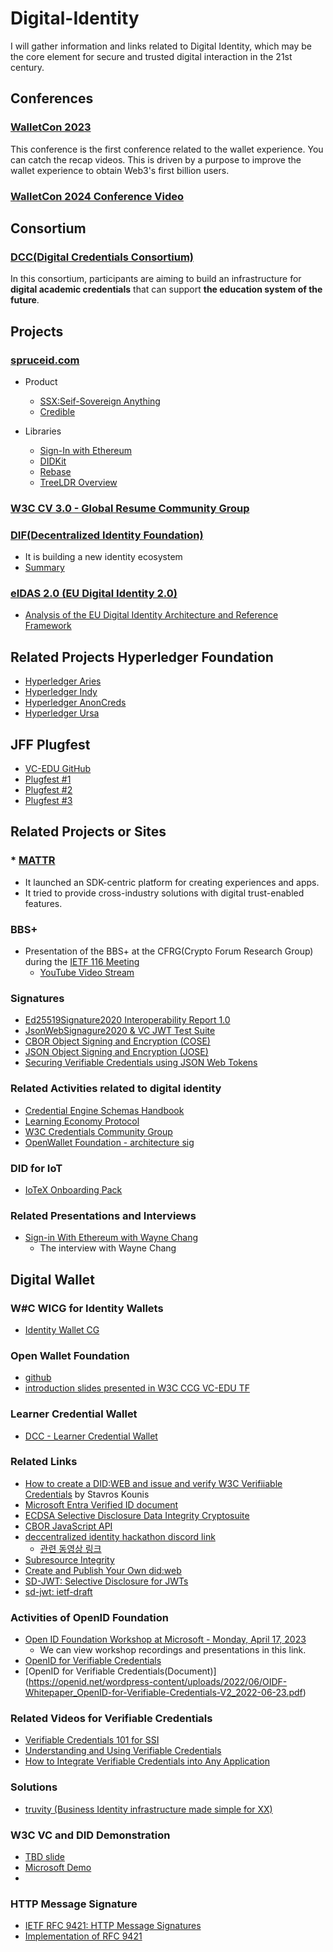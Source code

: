 # Digital-Identity

I will gather information and links related to Digital Identity, which may be the core element for secure and trusted digital interaction in the 21st century. 


## Conferences

### [WalletCon 2023](https://twitter.com/WalletCon_)

This conference is the first conference related to the wallet experience. You can catch the recap videos. 
This is driven by a purpose to improve the wallet experience to obtain Web3's first billion users.

### [WalletCon 2024 Conference Video](https://www.youtube.com/watch?v=0E_NwK9L8kw)

## Consortium

### [DCC(Digital Credentials Consortium)](https://digitalcredentials.mit.edu)

In this consortium, participants are aiming to build an infrastructure for **digital academic credentials** that can support **the education system of the future**. 

## Projects

### [spruceid.com](https://spruceid.com)
* Product
  - [SSX:Seif-Sovereign Anything](https://spruceid.com/ssx)
  - [Credible](https://spruceid.com/credible)
* Libraries

  - [Sign-In with Ethereum](https://docs.login.xyz)
  - [DIDKit](https://spruceid.dev/didkit/ditkit)
  - [Rebase](https://spruceid.dev/rebase/rebase)
  - [TreeLDR Overview](https://spruceid.dev/treeldr/treeldr-overview)
    
### [W3C CV 3.0 - Global Resume Community Group](https://w3.org/community/cv3/)

### [DIF(Decentralized Identity Foundation)](https://identity.foundation/)
* It is building a new identity ecosystem
* [Summary](./DIF/README.md)

### [eIDAS 2.0 (EU Digital Identity 2.0)](https://digital-strategy.ec.europa.eu/en/policies/eidas-regulation)
* [Analysis of the EU Digital Identity Architecture and Reference Framework](https://www.evernym.com/blog/eu-digital-identity/)


## Related Projects Hyperledger Foundation
* [Hyperledger Aries](https://www.hyperledger.org/use/aries)
* [Hyperledger Indy](https://www.hyperledger.org/use/hyperledger-indy)
* [Hyperledger AnonCreds](https://www.hyperledger.org/use/anoncreds)
* [Hyperledger Ursa](https://www.hyperledger.org/use/ursa)

## JFF Plugfest

* [VC-EDU GitHub](https://github.com/w3c-ccg/vc-ed)
* [Plugfest #1](https://w3c-ccg.github.io/vc-ed/plugfest-1-2022/)
* [Plugfest #2](https://w3c-ccg.github.io/vc-ed/plugfest-2-2022/)
* [Plugfest #3](https://w3c-ccg.github.io/vc-ed/plugfest-3-2023/)

## Related Projects or Sites

### * [MATTR](https://mattr.global/)
* It launched an SDK-centric platform for creating experiences and apps. 
* It tried to provide cross-industry solutions with digital trust-enabled features.

### BBS+ 

* Presentation of the BBS+ at the CFRG(Crypto Forum Research Group) during the [IETF 116 Meeting](https://datatracker.ietf.org/meeting/116/proceedings/)
  - [YouTube Video Stream](https://www.youtube.com/watch?v=GZRb-w-xxtY)


### Signatures

* [Ed25519Signature2020 Interoperability Report 1.0](https://w3c-ccg.github.io/di-ed25519-test-suite/#conformance)
* [JsonWebSignagure2020 & VC JWT Test Suite](https://github.com/decentralized-identity/JWS-Test-Suite)
* [CBOR Object Signing and Encryption (COSE)](https://www.iana.org/assignments/cose/cose.xhtml#algorithms)
* [JSON Object Signing and Encryption (JOSE)](https://www.iana.org/assignments/jose/jose.xhtml#web-signature-encryption-algorithms)
* [Securing Verifiable Credentials using JSON Web Tokens](https://www.w3.org/TR/vc-jwt/)

### Related Activities related to digital identity

* [Credential Engine Schemas Handbook](credreg.net/ctdl/handbook#transfervalue)
* [Learning Economy Protocol](docs.learncard.com/get-started/welcome) 
* [W3C Credentials Community Group](w3c-ccg.github.io/meetings/)
* [OpenWallet Foundation - architecture sig](github.com/openwallet-foundation/architecture-sig)

### DID for IoT 

* [IoTeX Onboarding Pack](https://onboard.iotex.io/)

### Related Presentations and Interviews

* [Sign-in With Ethereum with Wayne Chang](https://www.youtube.com/watch?v=VHwzE6mVm_s)
   - The interview with Wayne Chang

## Digital Wallet

### W#C WICG for Identity Wallets
* [Identity Wallet CG](https://docs.google.com/document/d/1sW74RUVamz8g6-23IHvMOgHMg-ZvIz5lcsajBvZxtes/edit?pli=1)

### Open Wallet Foundation
* [github](https://github.com/orgs/openwallet-foundation/repositories)
* [introduction slides presented in W3C CCG VC-EDU TF]( https://docs.google.com/presentation/d/1I762954FgeU7I3b4-jPToJ3lCGGyATkdHFny97KLfJ0/edit?pli=1#slide=id.g243d2775bb6_0_86)

### Learner Credential Wallet
* [DCC - Learner Credential Wallet](https://github.com/digitalcredentials/learner-credential-wallet)

### Related Links

* [How to create a DID:WEB and issue and verify W3C Verifiiable Credentials](https://medium.com/@skounis/how-to-create-a-did-web-and-issue-and-verify-w3c-verifiable-credentials-bcd5215e378d) by Stavros Kounis
* [Microsoft Entra Verified ID document](https://learn.microsoft.com/en-us/azure/active-directory/verifiable-credentials/)
* [ECDSA Selective Disclosure Data Integrity Cryptosuite](https://github.com/digitalbazaar/ecdsa-sd-2023-cryptosuite)
* [CBOR JavaScript API](https://github.com/cyberphone/cbor-js-api)
* [deccentralized identity hackathon discord link](https://discord.com/channels/1052689356999106580/1103031000541446226)
   - [관련 동영상 링크](https://www.youtube.com/@brianrichter5039/videos)
* [Subresource Integrity](https://developer.mozilla.org/en-US/docs/Web/Security/Subresource_Integrity)
* [Create and Publish Your Own did:web](https://mhrsntrk.com/blog/create-and-publish-your-own-did-web)
* [SD-JWT: Selective Disclosure for JWTs](https://github.com/oauth-wg/oauth-selective-disclosure-jwt)
* [sd-jwt: ietf-draft](https://datatracker.ietf.org/doc/draft-ietf-oauth-selective-disclosure-jwt/)

### Activities of OpenID Foundation

* [Open ID Foundation Workshop at Microsoft - Monday, April 17, 2023](https://openid.net/workshops/workshop-at-microsoft-april-17-2023/)
   - We can view workshop recordings and presentations in this link.
* [OpenID for Verifiable Credentials](https://openid.net/openid4vc/)
* [OpenID for Verifiable Credentials(Document)]
(https://openid.net/wordpress-content/uploads/2022/06/OIDF-Whitepaper_OpenID-for-Verifiable-Credentials-V2_2022-06-23.pdf)

### Related Videos for Verifiable Credentials 

* [Verifiable Credentials 101 for SSI](https://www.youtube.com/watch?v=6O_iJnhIh5o&t=9s)
* [Understanding and Using Verifiable Credentials](https://www.youtube.com/watch?v=BxLSSH_EHjo)
* [How to Integrate Verifiable Credentials into Any Application](https://www.youtube.com/watch?v=PkgHQCD1Ekk)




### Solutions

* [truvity (Business Identity infrastructure made simple
for XX)](https://www.truvity.com/)


### W3C VC and DID Demonstration

* [TBD slide](https://www.slideshare.net/secret/7mfMOiHIYeGcpn)
* [Microsoft Demo](https://aka.ms/vcdeom)
* 

### HTTP Message Signature

* [IETF RFC 9421: HTTP Message Signatures](https://datatracker.ietf.org/doc/html/rfc9421)
* [Implementation of RFC 9421](https://github.com/junkurihara/httpsig-rs)

